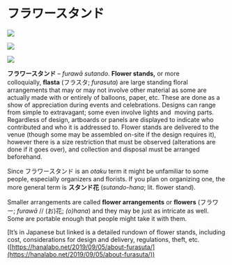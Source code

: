 # フラワースタンド

![](https://whimsicaltranslations.files.wordpress.com/2020/03/ir-jh7og.jpg?w=617)

![](https://whimsicaltranslations.files.wordpress.com/2020/03/l5fpy5rf.jpg?w=1024)

![](https://whimsicaltranslations.files.wordpress.com/2020/03/w-n0p76w-1.jpg?w=1024&thumbnail)

**フラワースタンド** – _furawā sutando_. **Flower stands,** or more colloquially, **flasta** (フラスタ; _furasuta_) are large standing floral arrangements that may or may not involve other material as some are actually made with or entirely of balloons, paper, etc. These are done as a show of appreciation during events and celebrations. Designs can range from simple to extravagant; some even involve lights and  moving parts. Regardless of design, artboards or panels are displayed to indicate who contributed and who it is addressed to. Flower stands are delivered to the venue (though some may be assembled on-site if the design requires it), however there is a size restriction that must be observed (alterations are done if it goes over), and collection and disposal must be arranged beforehand.

Since フラワースタンド is an _otaku_ term it might be unfamiliar to some people, especially organizers and florists. If you plan on organizing one, the more general term is **スタンド花** (_sutando-hana_; lit. flower stand).

Smaller arrangements are called **flower arrangements** or **flowers** (フラワー; _furawā_ // (お)花; _(o)hana_) and they may be just as intricate as well. Some are portable enough that people might take it with them.

[It’s in Japanese but linked is a detailed rundown of flower stands, including cost, considerations for design and delivery, regulations, theft, etc. ([https://hanalabo.net/2019/09/05/about-furasuta/](https://hanalabo.net/2019/09/05/about-furasuta/))
